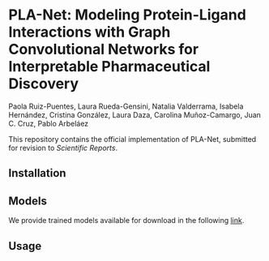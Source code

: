 # PLA-Net: Modeling Protein-Ligand Interactions with Graph Convolutional Networks for Interpretable Pharmaceutical Discovery

Paola Ruiz-Puentes, Laura Rueda-Gensini, Natalia Valderrama, Isabela Hernández, Cristina González, Laura Daza, Carolina Muñoz-Camargo, Juan C. Cruz, Pablo Arbeláez

This repository contains the official implementation of PLA-Net, submitted for revision to *Scientific Reports*. 

## Installation

## Models
We provide trained models available for download in the following [link]().

## Usage
